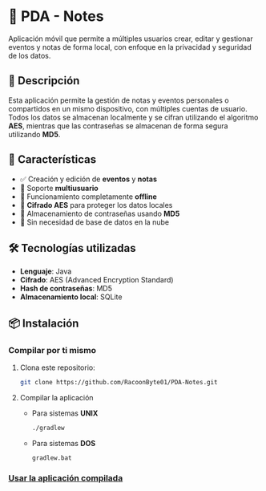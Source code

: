 # 📒 PDA - Notes

Aplicación móvil que permite a múltiples usuarios crear, editar y gestionar eventos y notas de forma local, con enfoque en la privacidad y seguridad de los datos.

## 📝 Descripción

Esta aplicación permite la gestión de notas y eventos personales o compartidos en un mismo dispositivo, con múltiples cuentas de usuario. Todos los datos se almacenan localmente y se cifran utilizando el algoritmo **AES**, mientras que las contraseñas se almacenan de forma segura utilizando **MD5**.

## 🚀 Características

- ✅ Creación y edición de **eventos** y **notas**
- 👥 Soporte **multiusuario**
- 📱 Funcionamiento completamente **offline**
- 🔐 **Cifrado AES** para proteger los datos locales
- 🧠 Almacenamiento de contraseñas usando **MD5**
- 📂 Sin necesidad de base de datos en la nube

## 🛠️ Tecnologías utilizadas

- **Lenguaje**: Java
- **Cifrado**: AES (Advanced Encryption Standard)
- **Hash de contraseñas**: MD5
- **Almacenamiento local**: SQLite

## 📦 Instalación

### Compilar por ti mismo

1. Clona este repositorio:

	```bash
	git clone https://github.com/RacoonByte01/PDA-Notes.git
	```

2. Compilar la aplicación

	- Para sistemas **UNIX**

		```bash
		./gradlew
		```

	- Para sistemas **DOS**

		```CMD
		gradlew.bat
		```

### [Usar la aplicación compilada](https://github.com/RacoonByte01/PDA-Notes/releases/download/v1.0/PDA-Notes.apk)
